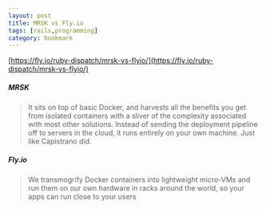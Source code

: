 ```yaml
---
layout: post
title: MRSK vs Fly.io
tags: [rails,programming]
category: bookmark
---
```


[https://fly.io/ruby-dispatch/mrsk-vs-flyio/](https://fly.io/ruby-dispatch/mrsk-vs-flyio/)


##### MRSK
> It sits on top of basic Docker, and harvests all the benefits you get from isolated containers with a sliver of the complexity associated with most other solutions. Instead of sending the deployment pipeline off to servers in the cloud, it runs entirely on your own machine. Just like Capistrano did.

##### Fly.io
> We transmogrify Docker containers into lightweight micro-VMs and run them on our own hardware in racks around the world, so your apps can run close to your users


